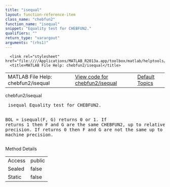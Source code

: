 ```yaml
---
title: "isequal"
layout: function-reference-item
class_name: "chebfun2"
function_name: "isequal"
snippet: "Equality test for CHEBFUN2."
qualifiers: ""
return_type: "varargout"
arguments: "(rhs1)"
---
```


<html>
   <head>
      <meta http-equiv="Content-Type" content="text/html; charset=utf-8">
   
      <link rel="stylesheet" href="file:////Applications/MATLAB_R2013a.app/toolbox/matlab/helptools/private/helpwin.css">
      <title>MATLAB File Help: chebfun2/isequal</title>
   </head>
   <body>
      <!--Single-page help-->
      <table border="0" cellspacing="0" width="100%">
         <tr class="subheader">
            <td class="headertitle">MATLAB File Help: chebfun2/isequal</td>
            <td class="subheader-left"><a href="matlab:edit chebfun2/isequal">View code for chebfun2/isequal</a></td>
            <td class="subheader-right"><a href="matlab:helpwin">Default Topics</a></td>
         </tr>
      </table>
      <div class="title">chebfun2/isequal</div>
      <div class="helptext"><pre><!--helptext --> <span class="helptopic">isequal</span> Equality test for CHEBFUN2.  
  
  BOL = <span class="helptopic">isequal</span>(F, G) returns 0 or 1. If returns 1 then F and G are the same
  CHEBFUN2, up to relative machine precision. If returns 0 then F and G are
  not the same up to relative machine precision.</pre></div><!--after help -->
      <!--Method-->
      <div class="sectiontitle">Method Details</div>
      <table class="class-details">
         <tr>
            <td class="class-detail-label">Access</td>
            <td>public</td>
         </tr>
         <tr>
            <td class="class-detail-label">Sealed</td>
            <td>false</td>
         </tr>
         <tr>
            <td class="class-detail-label">Static</td>
            <td>false</td>
         </tr>
      </table>
   </body>
</html>
